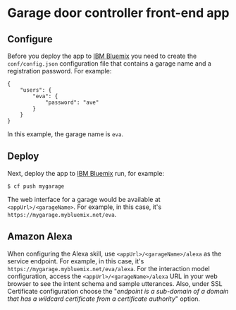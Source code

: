 # Garage door controller front-end app

## Configure

Before you deploy the app to [IBM Bluemix][] you need to create the `conf/config.json` configuration file that contains a garage name and a registration password. For example:

```
{
    "users": {
        "eva": {
            "password": "ave"
        }
    }
}

```

In this example, the garage name is `eva`.

## Deploy

Next, deploy the app to [IBM Bluemix][] run, for example:
```
$ cf push mygarage
```

The web interface for a garage would be available at `<appUrl>/<garageName>`. For example, in this case, it's `https://mygarage.mybluemix.net/eva`.

## Amazon Alexa

When configuring the Alexa skill, use `<appUrl>/<garageName>/alexa` as the service endpoint. For example, in this case, it's `https://mygarage.mybluemix.net/eva/alexa`. For the interaction model configuration, access the `<appUrl>/<garageName>/alexa` URL in your web browser to see the intent schema and sample utterances. Also, under SSL Certificate configuration choose the "*endpoint is a sub-domain of a domain that has a wildcard certificate from a certificate authority*" option.


[IBM Bluemix]: https://bluemix.net

